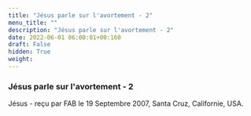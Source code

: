 ```yaml
---
title: "Jésus parle sur l'avortement - 2"
menu_title: ""
description: "Jésus parle sur l'avortement - 2"
date: 2022-06-01 06:00:01+00:160
draft: False
hidden: True
weight:
---
```

### Jésus parle sur l'avortement - 2

Jésus - reçu par FAB le 19 Septembre 2007, Santa Cruz, Californie, USA.



